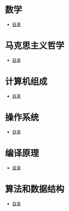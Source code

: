# 数学
- <a href="math/math.md">目录</a>

# 马克思主义哲学
- <a href="Marxist/Marxist.md">目录</a>

# 计算机组成
- <a href="ComputerOrganization/ComputerOrganization.md">目录</a>

# 操作系统
- <a href="OperatingSystem/OperatingSystem.md">目录</a>

# 编译原理
- <a href="Compiler/Compiler.md">目录</a>

# 算法和数据结构
- <a href="Algorithm/ALGORITHM.md">目录</a>
